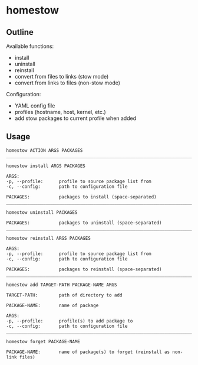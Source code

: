 # homestow

## Outline

Available functions:
- install
- uninstall
- reinstall
- convert from files to links (stow mode)
- convert from links to files (non-stow mode)

Configuration:
- YAML config file
- profiles (hostname, host, kernel, etc.)
- add stow packages to current profile when added

## Usage

```
homestow ACTION ARGS PACKAGES
_________________________________________________________________________________

homestow install ARGS PACKAGES

ARGS:
-p, --profile:      profile to source package list from
-c, --config:       path to configuration file

PACKAGES:           packages to install (space-separated)
_________________________________________________________________________________

homestow uninstall PACKAGES

PACKAGES:           packages to uninstall (space-separated)
_________________________________________________________________________________

homestow reinstall ARGS PACKAGES

ARGS:
-p, --profile:      profile to source package list from
-c, --config:       path to configuration file

PACKAGES:           packages to reinstall (space-separated)
_________________________________________________________________________________

homestow add TARGET-PATH PACKAGE-NAME ARGS

TARGET-PATH:        path of directory to add

PACKAGE-NAME:       name of package

ARGS:
-p, --profile:      profile(s) to add package to
-c, --config:       path to configuration file
_________________________________________________________________________________

homestow forget PACKAGE-NAME

PACKAGE-NAME:       name of package(s) to forget (reinstall as non-link files)
```

